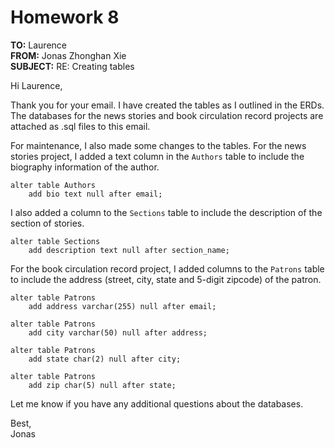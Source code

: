 # Homework 8

**TO:** Laurence  
**FROM:** Jonas Zhonghan Xie  
**SUBJECT:** RE: Creating tables

Hi Laurence,

Thank you for your email. I have created the tables as I outlined in the ERDs. The databases for the news stories and book circulation record projects are attached as .sql files to this email.

For maintenance, I also made some changes to the tables. For the news stories project, I added a text column in the `Authors` table to include the biography information of the author.

```{sql}
alter table Authors
    add bio text null after email;
```

I also added a column to the `Sections` table to include the description of the section of stories.

```{sql}
alter table Sections
    add description text null after section_name;
```

For the book circulation record project, I added columns to the `Patrons` table to include the address (street, city, state and 5-digit zipcode) of the patron.

```{sql}
alter table Patrons
    add address varchar(255) null after email;

alter table Patrons
    add city varchar(50) null after address;

alter table Patrons
    add state char(2) null after city;

alter table Patrons
    add zip char(5) null after state;
```

Let me know if you have any additional questions about the databases.

Best,  
Jonas



